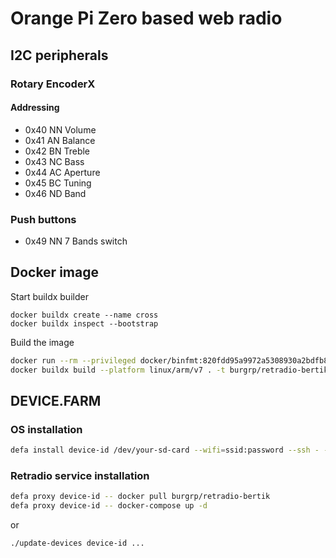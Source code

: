 # Orange Pi Zero based web radio

## I2C peripherals

### Rotary EncoderX

#### Addressing

* 0x40 NN Volume
* 0x41 AN Balance
* 0x42 BN Treble
* 0x43 NC Bass
* 0x44 AC Aperture
* 0x45 BC Tuning
* 0x46 ND Band

### Push buttons

* 0x49 NN 7 Bands switch

## Docker image

Start buildx builder

```text
docker buildx create --name cross
docker buildx inspect --bootstrap
```

Build the image

```sh
docker run --rm --privileged docker/binfmt:820fdd95a9972a5308930a2bdfb8573dd4447ad3
docker buildx build --platform linux/arm/v7 . -t burgrp/retradio-bertik --push
```

## DEVICE.FARM

### OS installation
```sh
defa install device-id /dev/your-sd-card --wifi=ssid:password --ssh - --dto $PWD/mb-a/dto
```

### Retradio service installation
```sh
defa proxy device-id -- docker pull burgrp/retradio-bertik
defa proxy device-id -- docker-compose up -d
```
or

```sh
./update-devices device-id ...
```